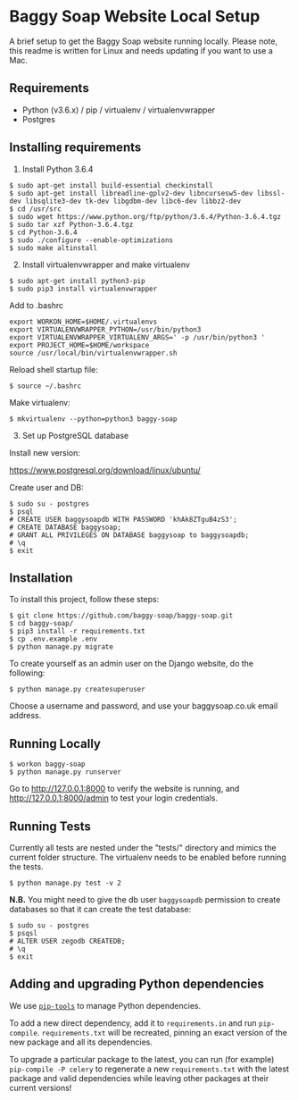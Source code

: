 # Baggy Soap Website Local Setup

A brief setup to get the Baggy Soap website running locally.
Please note, this readme is written for Linux and needs updating if
you want to use a Mac.

## Requirements

- Python (v3.6.x) / pip / virtualenv / virtualenvwrapper
- Postgres

## Installing requirements

1) Install Python 3.6.4

```
$ sudo apt-get install build-essential checkinstall
$ sudo apt-get install libreadline-gplv2-dev libncursesw5-dev libssl-dev libsqlite3-dev tk-dev libgdbm-dev libc6-dev libbz2-dev
$ cd /usr/src
$ sudo wget https://www.python.org/ftp/python/3.6.4/Python-3.6.4.tgz
$ sudo tar xzf Python-3.6.4.tgz
$ cd Python-3.6.4
$ sudo ./configure --enable-optimizations
$ sudo make altinstall
```

2) Install virtualenvwrapper and make virtualenv

```
$ sudo apt-get install python3-pip
$ sudo pip3 install virtualenvwrapper
```

Add to .bashrc

```
export WORKON_HOME=$HOME/.virtualenvs
export VIRTUALENVWRAPPER_PYTHON=/usr/bin/python3
export VIRTUALENVWRAPPER_VIRTUALENV_ARGS=' -p /usr/bin/python3 '
export PROJECT_HOME=$HOME/workspace
source /usr/local/bin/virtualenvwrapper.sh
```

Reload shell startup file:

```
$ source ~/.bashrc
```

Make virtualenv:

```
$ mkvirtualenv --python=python3 baggy-soap
```

3) Set up PostgreSQL database

Install new version: 

https://www.postgresql.org/download/linux/ubuntu/

Create user and DB:

```
$ sudo su - postgres
$ psql
# CREATE USER baggysoapdb WITH PASSWORD 'khAk8ZTguB4zS3';
# CREATE DATABASE baggysoap;
# GRANT ALL PRIVILEGES ON DATABASE baggysoap to baggysoapdb;
# \q
$ exit
```

## Installation

To install this project, follow these steps:

```
$ git clone https://github.com/baggy-soap/baggy-soap.git
$ cd baggy-soap/
$ pip3 install -r requirements.txt
$ cp .env.example .env
$ python manage.py migrate
```

To create yourself as an admin user on the Django website, do the following:

```
$ python manage.py createsuperuser
```

Choose a username and password, and use your baggysoap.co.uk email address.

## Running Locally

```
$ workon baggy-soap
$ python manage.py runserver
```

Go to http://127.0.0.1:8000 to verify the website is running, 
and http://127.0.0.1:8000/admin to test your login credentials.

## Running Tests

Currently all tests are nested under the "tests/" directory and mimics the current folder structure.
The virtualenv needs to be enabled before running the tests.

    $ python manage.py test -v 2

**N.B.** You might need to give the db user `baggysoapdb` permission to create databases so that it can create the test database:

```
$ sudo su - postgres
$ psqsl
# ALTER USER zegodb CREATEDB;
# \q
$ exit
```

## Adding and upgrading Python dependencies

We use [`pip-tools`](https://github.com/jazzband/pip-tools) to manage Python dependencies.

To add a new direct dependency, add it to `requirements.in` and run `pip-compile`. `requirements.txt` will be recreated, 
pinning an exact version of the new package and all its dependencies.

To upgrade a particular package to the latest, you can run (for example) `pip-compile -P celery`
to regenerate a new `requirements.txt` with the latest package and valid dependencies while leaving
other packages at their current versions!
